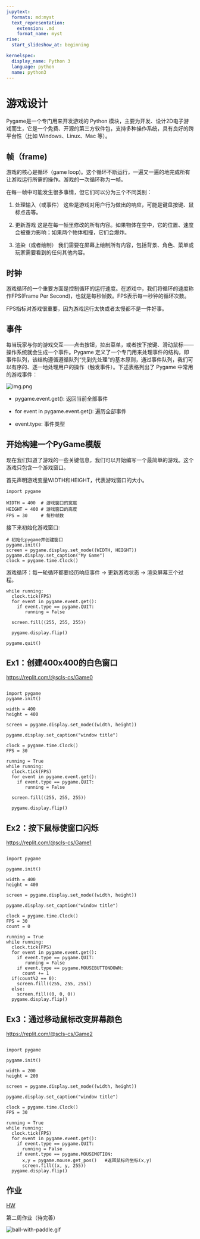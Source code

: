 ```yaml
---
jupytext:
  formats: md:myst
  text_representation:
    extension: .md
    format_name: myst
rise:
  start_slideshow_at: beginning

kernelspec:
  display_name: Python 3
  language: python
  name: python3
---
```


# 游戏设计 #

Pygame是一个专门用来开发游戏的 Python 模块，主要为开发、设计2D电子游戏而生，它是一个免费、开源的第三方软件包，支持多种操作系统，具有良好的跨平台性（比如 Windows、Linux、Mac 等）。

## 帧（frame) ##

游戏的核心是循环（game loop)。这个循环不断运行，一遍又一遍的地完成所有让游戏运行所需的操作。游戏的一次循环称为一帧。

在每一帧中可能发生很多事情，但它们可以分为三个不同类别：

1. 处理输入（或事件）
这些是游戏对用户行为做出的响应，可能是键盘按键、鼠标点击等。

2. 更新游戏
这是在每一帧里修改的所有内容。如果物体在空中，它的位置、速度会被重力影响；如果两个物体相撞，它们会爆炸。

3. 渲染（或者绘制）
我们需要在屏幕上绘制所有内容，包括背景、角色、菜单或玩家需要看到的任何其他内容。

## 时钟 ##

游戏循环的一个重要方面是控制循环的运行速度。在游戏中，我们将循环的速度称作FPS(Frame Per Second)，也就是每秒帧数。FPS表示每一秒钟的循环次数。

FPS指标对游戏很重要，因为游戏运行太快或者太慢都不是一件好事。

## 事件 ##

每当玩家与你的游戏交互——点击按钮，拉出菜单，或者按下按键、滑动鼠标——操作系统就会生成一个事件。Pygame 定义了一个专门用来处理事件的结构，即事件队列，该结构遵循遵循队列“先到先处理”的基本原则，通过事件队列，我们可以有序的、逐一地处理用户的操作（触发事件）。下述表格列出了 Pygame 中常用的游戏事件：

![img.png](img.png)

* pygame.event.get(): 返回当前全部事件

* for event in pygame.event.get(): 遍历全部事件

* event.type: 事件类型

## 开始构建一个PyGame模版 ##

现在我们知道了游戏的一些关键信息，我们可以开始编写一个最简单的游戏。这个游戏只包含一个游戏窗口。

首先声明游戏变量WIDTH和HEIGHT，代表游戏窗口的大小。

```{code-cell} python3
import pygame

WIDTH = 400  # 游戏窗口的宽度
HEIGHT = 400 # 游戏窗口的高度
FPS = 30     # 每秒帧数
```

接下来初始化游戏窗口:

```{code-cell} python3
# 初始化pygame并创建窗口
pygame.init()
screen = pygame.display.set_mode((WIDTH, HEIGHT))
pygame.display.set_caption("My Game")
clock = pygame.time.Clock()
```

游戏循环：每一轮循环都要经历响应事件 -> 更新游戏状态 -> 渲染屏幕三个过程。

```{code-cell} python3
while running:
  clock.tick(FPS)
  for event in pygame.event.get():
    if event.type == pygame.QUIT:
       running = False

  screen.fill((255, 255, 255))

  pygame.display.flip()

pygame.quit()
```

## Ex1：创建400x400的白色窗口 ##

https://replit.com/@scls-cs/Game0

```{code-cell} python3

import pygame
pygame.init()

width = 400
height = 400    
             
screen = pygame.display.set_mode((width, height))

pygame.display.set_caption("window title")

clock = pygame.time.Clock()
FPS = 30

running = True
while running:
  clock.tick(FPS)
  for event in pygame.event.get():
    if event.type == pygame.QUIT:
       running = False

  screen.fill((255, 255, 255))

  pygame.display.flip()
```

## Ex2：按下鼠标使窗口闪烁 ##

https://replit.com/@scls-cs/Game1

```{code-cell} python3

import pygame

pygame.init()

width = 400
height = 400    
             
screen = pygame.display.set_mode((width, height))

pygame.display.set_caption("window title")

clock = pygame.time.Clock()
FPS = 30
count = 0

running = True
while running:
  clock.tick(FPS)
  for event in pygame.event.get():
    if event.type == pygame.QUIT:
       running = False
    if event.type == pygame.MOUSEBUTTONDOWN:
      count += 1
  if(count%2 == 0):
    screen.fill((255, 255, 255))
  else:
    screen.fill((0, 0, 0))
  pygame.display.flip()
```

## Ex3：通过移动鼠标改变屏幕颜色 ##

https://replit.com/@scls-cs/Game2

```{code-cell} python3

import pygame

pygame.init()

width = 200
height = 200    
             
screen = pygame.display.set_mode((width, height))

pygame.display.set_caption("window title")

clock = pygame.time.Clock()
FPS = 30

running = True
while running:
  clock.tick(FPS)
  for event in pygame.event.get():
    if event.type == pygame.QUIT:
      running = False
    if event.type == pygame.MOUSEMOTION:
      x,y = pygame.mouse.get_pos()   #返回鼠标的坐标(x,y)
      screen.fill((x, y, 255))
  pygame.display.flip()
```

## 作业 ##


[HW](hw1.md)

第二周作业（待完善）

![ball-with-paddle.gif](ball-with-paddle.gif)
